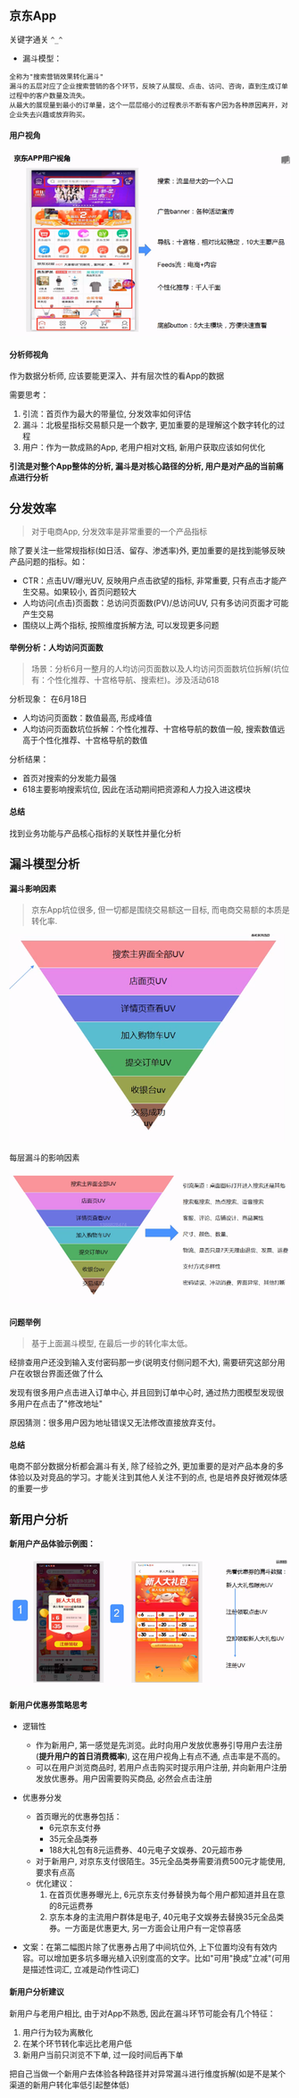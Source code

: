 ## 京东App

关键字通关 `^_^`

- 漏斗模型：
```
全称为"搜索营销效果转化漏斗"
漏斗的五层对应了企业搜索营销的各个环节，反映了从展现、点击、访问、咨询，直到生成订单过程中的客户数量及流失。
从最大的展现量到最小的订单量，这个一层层缩小的过程表示不断有客户因为各种原因离开，对企业失去兴趣或放弃购买。
```


#### 用户视角

![image](https://raw.githubusercontent.com/bdkwl/big_data_note/master/%E6%8B%93%E5%B1%95%E5%AE%8F%E8%A7%82%E8%A7%86%E9%87%8E/%E4%BA%AC%E4%B8%9Capp%E7%94%A8%E6%88%B7%E8%A7%86%E8%A7%92.png)

#### 分析师视角

作为数据分析师, 应该要能更深入、并有层次性的看App的数据

需要思考：
1. 引流：首页作为最大的带量位, 分发效率如何评估
2. 漏斗：北极星指标交易额只是一个数字, 更加重要的是理解这个数字转化的过程
3. 用户：作为一款成熟的App, 老用户相对文档, 新用户获取应该如何优化

**引流是对整个App整体的分析, 漏斗是对核心路径的分析, 用户是对产品的当前痛点进行分析**


## 分发效率
> 对于电商App, 分发效率是非常重要的一个产品指标

除了要关注一些常规指标(如日活、留存、渗透率)外, 更加重要的是找到能够反映产品问题的指标。如：
- CTR：点击UV/曝光UV, 反映用户点击欲望的指标, 非常重要, 只有点击才能产生交易。如果较小, 首页问题较大
- 人均访问(点击)页面数：总访问页面数(PV)/总访问UV, 只有多访问页面才可能产生交易
- 围绕以上两个指标, 按照维度拆解方法, 可以发现更多问题


#### 举例分析：人均访问页面数
> 场景：分析6月一整月的人均访问页面数以及人均访问页面数坑位拆解(坑位有：个性化推荐、十宫格导航、搜索栏)。涉及活动618

分析现象：
在6月18日
- 人均访问页面数：数值最高, 形成峰值
- 人均访问页面数坑位拆解：个性化推荐、十宫格导航的数值一般, 搜索数值远高于个性化推荐、十宫格导航的数值

分析结果：
- 首页对搜索的分发能力最强
- 618主要影响搜索坑位, 因此在活动期间把资源和人力投入进这模块

#### 总结
找到业务功能与产品核心指标的关联性并量化分析


## 漏斗模型分析

#### 漏斗影响因素
> 京东App坑位很多, 但一切都是围绕交易额这一目标, 而电商交易额的本质是转化率.

![image](https://raw.githubusercontent.com/bdkwl/big_data_note/master/%E6%8B%93%E5%B1%95%E5%AE%8F%E8%A7%82%E8%A7%86%E9%87%8E/%E4%BA%AC%E4%B8%9Capp%E6%BC%8F%E6%96%97.png)

每层漏斗的影响因素

![image](https://raw.githubusercontent.com/bdkwl/big_data_note/master/%E6%8B%93%E5%B1%95%E5%AE%8F%E8%A7%82%E8%A7%86%E9%87%8E/%E6%AF%8F%E5%B1%82%E6%BC%8F%E6%96%97%E5%BD%B1%E5%93%8D%E5%9B%A0%E7%B4%A0.png)


#### 问题举例
> 基于上面漏斗模型, 在最后一步的转化率太低。

经排查用户还没到输入支付密码那一步(说明支付侧问题不大), 需要研究这部分用户在收银台界面还做了什么

发现有很多用户点击进入订单中心, 并且回到订单中心时, 通过热力图模型发现很多用户在点击了"修改地址"

原因猜测：很多用户因为地址错误又无法修改直接放弃支付。

#### 总结
电商不部分数据分析都会漏斗有关, 除了经验之外, 更加重要的是对产品本身的多体验以及对竞品的学习。才能关注到其他人关注不到的点, 也是培养良好微观体感的重要一步

## 新用户分析

#### 新用户产品体验示例图：

![image](https://raw.githubusercontent.com/bdkwl/big_data_note/master/%E6%8B%93%E5%B1%95%E5%AE%8F%E8%A7%82%E8%A7%86%E9%87%8E/%E6%96%B0%E7%94%A8%E6%88%B7%E4%BA%A7%E5%93%81%E4%BD%93%E9%AA%8C.png)


#### 新用户优惠券策略思考

- 逻辑性
    - 作为新用户, 第一感觉是先浏览。此时向用户发放优惠券引导用户去注册(**提升用户的首日消费概率**), 这在用户视角上有点不通, 点击率是不高的。
    - 可以在用户浏览商品时, 若用户点击购买时提示用户注册, 并向新用户注册发放优惠券。用户因需要购买商品, 必然会点击注册

- 优惠券分发
    - 首页曝光的优惠券包括：
        - 6元京东支付券
        - 35元全品类券
        - 188大礼包有8元运费券、40元电子文娱券、20元超市券
    - 对于新用户, 对京东支付很陌生。35元全品类券需要消费500元才能使用, 要求有点高
    - 优化建议：
        1. 在首页优惠券曝光上, 6元京东支付券替换为每个用户都知道并且在意的8元运费券
        2. 京东本身的主流用户群体是电子, 40元电子文娱券去替换35元全品类券。一方面是优惠更大, 另一方面会让用户有一定惊喜感

- 文案：在第二幅图片除了优惠券占用了中间坑位外, 上下位置均没有有效内容。可以增加更多坑多曝光植入识别度高的文字。比如"可用"换成"立减"(可用是描述性词汇, 立减是动作性词汇)

#### 新用户分析建议
新用户与老用户相比, 由于对App不熟悉, 因此在漏斗环节可能会有几个特征：

1. 用户行为较为离散化
2. 在某个环节转化率远比老用户低
3. 新用户当前只浏览不下单, 过一段时间后再下单

把自己当做一个新用户去体验各种路径并对异常漏斗进行维度拆解(如是不是某个渠道的新用户转化率低引起整体低)